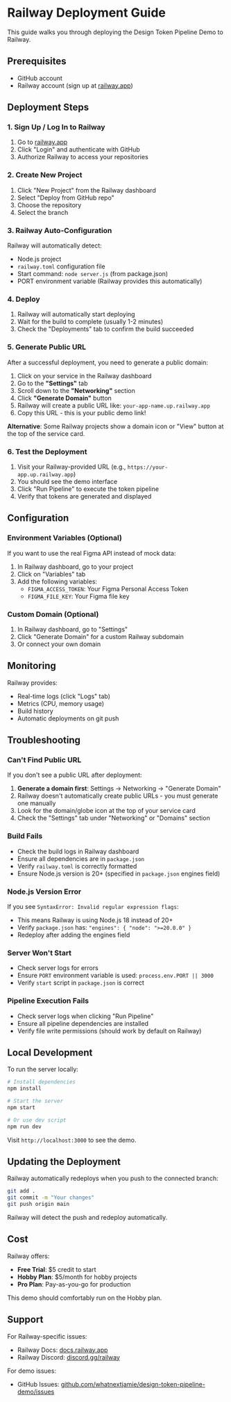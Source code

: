 # Railway Deployment Guide

This guide walks you through deploying the Design Token Pipeline Demo to Railway.

## Prerequisites

- GitHub account
- Railway account (sign up at [railway.app](https://railway.app))

## Deployment Steps

### 1. Sign Up / Log In to Railway

1. Go to [railway.app](https://railway.app)
2. Click "Login" and authenticate with GitHub
3. Authorize Railway to access your repositories

### 2. Create New Project

1. Click "New Project" from the Railway dashboard
2. Select "Deploy from GitHub repo"
3. Choose the repository
4. Select the branch

### 3. Railway Auto-Configuration

Railway will automatically detect:
- Node.js project
- `railway.toml` configuration file
- Start command: `node server.js` (from package.json)
- PORT environment variable (Railway provides this automatically)

### 4. Deploy

1. Railway will automatically start deploying
2. Wait for the build to complete (usually 1-2 minutes)
3. Check the "Deployments" tab to confirm the build succeeded

### 5. Generate Public URL

After a successful deployment, you need to generate a public domain:

1. Click on your service in the Railway dashboard
2. Go to the **"Settings"** tab
3. Scroll down to the **"Networking"** section
4. Click **"Generate Domain"** button
5. Railway will create a public URL like: `your-app-name.up.railway.app`
6. Copy this URL - this is your public demo link!

**Alternative**: Some Railway projects show a domain icon or "View" button at the top of the service card.

### 6. Test the Deployment

1. Visit your Railway-provided URL (e.g., `https://your-app.up.railway.app`)
2. You should see the demo interface
3. Click "Run Pipeline" to execute the token pipeline
4. Verify that tokens are generated and displayed

## Configuration

### Environment Variables (Optional)

If you want to use the real Figma API instead of mock data:

1. In Railway dashboard, go to your project
2. Click on "Variables" tab
3. Add the following variables:
   - `FIGMA_ACCESS_TOKEN`: Your Figma Personal Access Token
   - `FIGMA_FILE_KEY`: Your Figma file key

### Custom Domain (Optional)

1. In Railway dashboard, go to "Settings"
2. Click "Generate Domain" for a custom Railway subdomain
3. Or connect your own domain

## Monitoring

Railway provides:
- Real-time logs (click "Logs" tab)
- Metrics (CPU, memory usage)
- Build history
- Automatic deployments on git push

## Troubleshooting

### Can't Find Public URL

If you don't see a public URL after deployment:

1. **Generate a domain first**: Settings → Networking → "Generate Domain"
2. Railway doesn't automatically create public URLs - you must generate one manually
3. Look for the domain/globe icon at the top of your service card
4. Check the "Settings" tab under "Networking" or "Domains" section

### Build Fails

- Check the build logs in Railway dashboard
- Ensure all dependencies are in `package.json`
- Verify `railway.toml` is correctly formatted
- Ensure Node.js version is 20+ (specified in `package.json` engines field)

### Node.js Version Error

If you see `SyntaxError: Invalid regular expression flags`:
- This means Railway is using Node.js 18 instead of 20+
- Verify `package.json` has: `"engines": { "node": ">=20.0.0" }`
- Redeploy after adding the engines field

### Server Won't Start

- Check server logs for errors
- Ensure `PORT` environment variable is used: `process.env.PORT || 3000`
- Verify `start` script in `package.json` is correct

### Pipeline Execution Fails

- Check server logs when clicking "Run Pipeline"
- Ensure all pipeline dependencies are installed
- Verify file write permissions (should work by default on Railway)

## Local Development

To run the server locally:

```bash
# Install dependencies
npm install

# Start the server
npm start

# Or use dev script
npm run dev
```

Visit `http://localhost:3000` to see the demo.

## Updating the Deployment

Railway automatically redeploys when you push to the connected branch:

```bash
git add .
git commit -m "Your changes"
git push origin main
```

Railway will detect the push and redeploy automatically.

## Cost

Railway offers:
- **Free Trial**: $5 credit to start
- **Hobby Plan**: $5/month for hobby projects
- **Pro Plan**: Pay-as-you-go for production

This demo should comfortably run on the Hobby plan.

## Support

For Railway-specific issues:
- Railway Docs: [docs.railway.app](https://docs.railway.app)
- Railway Discord: [discord.gg/railway](https://discord.gg/railway)

For demo issues:
- GitHub Issues: [github.com/whatnextjamie/design-token-pipeline-demo/issues](https://github.com/whatnextjamie/design-token-pipeline-demo/issues)
